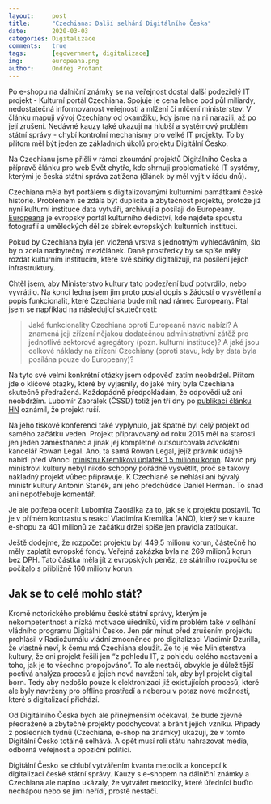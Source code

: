 ```yaml
---
layout:     post
title:      "Czechiana: Další selhání Digitálního Česka"
date:       2020-03-03
categories: Digitalizace
comments:   true
tags:       [egovernment, digitalizace]
img:        europeana.png
author:     Ondřej Profant
---
```


Po e-shopu na dálniční známky se na veřejnost dostal další podezřelý IT projekt - Kulturní portál Czechiana. Spojuje je cena lehce pod půl miliardy, nedostatečná informovanost veřejnosti a mlžení či mlčení ministerstev. V článku mapuji vývoj Czechiany od okamžiku, kdy jsme na ni narazili, až po její zrušení. Nedávné kauzy také ukazují na hlubší a systémový problém státní správy - chybí kontrolní mechanismy pro velké IT projekty. To by přitom měl být jeden ze základních úkolů projektu Digitální Česko.

<!--more-->

Na Czechianu jsme přišli v rámci zkoumání projektů Digitálního Česka a přípravě článku pro web Svět chytře, kde shrnuji problematické IT systémy, kterými je česká státní správa zatížena (článek by měl vyjít v řádu dnů).

Czechiana měla být portálem s digitalizovanými kulturními památkami české historie. Problémem se zdála být duplicita a zbytečnost projektu, protože již nyní kulturní instituce data vytváří, archivují a posílají do Europeany. [Europeana](https://www.europeana.eu/portal/cs) je evropský portál kulturního dědictví, kde najdete spoustu fotografií a uměleckých děl ze sbírek evropských kulturních institucí.

Pokud by Czechiana byla jen vložená vrstva s jednotným vyhledáváním, šlo by o zcela nadbytečný mezičlánek. Dané prostředky by se spíše měly rozdat kulturním institucím, které své sbírky digitalizují, na posílení jejich infrastruktury.

Chtěl jsem, aby Ministerstvo kultury tato podezření buď potvrdilo, nebo vyvrátilo. Na konci ledna jsem jim proto poslal dopis s žádostí o vysvětlení a popis funkcionalit, které Czechiana bude mít nad rámec Europeany. Ptal jsem se například na následující skutečnosti:

>Jaké funkcionality Czechiana oproti Europeaně navíc nabízí? A znamená její zřízení nějakou dodatečnou administrativní zátěž pro jednotlivé sektorové agregátory (pozn. kulturní instituce)? A jaké jsou celkové náklady na zřízení Czechiany (oproti stavu, kdy by data byla posílána pouze do Europeany)?

Na tyto své velmi konkrétní otázky jsem odpověď zatím neobdržel. Přitom jde o klíčové otázky, které by vyjasnily, do jaké míry byla Czechiana skutečně předražená. Každopádně předpokládám, že odpovědi už ani neobdržím. Lubomír Zaorálek (ČSSD) totiž jen tři dny po [publikaci článku HN](https://archiv.ihned.cz/c1-66725020-ministerstvo-pripravuje-za-pul-miliardy-portal-kulturnich-pamatek-podobny-pritom-uz-vytvorila-evropska-unie) oznámil, že projekt ruší. 

Na jeho tiskové konferenci také vyplynulo, jak špatně byl celý projekt od samého začátku veden. Projekt připravovaný od roku 2015 měl na starosti jen jeden zaměstnanec a jinak jej kompletně outsourcovala advokátní kancelář Rowan Legal. Ano, ta samá Rowan Legal, jejíž právník údajně nabídl před Vánoci [ministru Kremlíkovi úplatek 1,5 milionu korun](https://archiv.ihned.cz/c1-66725080-nekomu-jsem-vadil-odmital-jsem-se-podridit-vlivu-zajmovych-skupin-rika-exministr-dopravy-kremlik). Navic prý ministrovi kultury nebyl nikdo schopný pořádně vysvětlit, proč se takový nákladný projekt vůbec připravuje. K Czechianě se nehlásí ani bývalý ministr kultury Antonín Staněk, ani jeho předchůdce Daniel Herman. To snad ani nepotřebuje komentář. 

Je ale potřeba ocenit Lubomíra Zaorálka za to, jak se k projektu postavil. To je v přímém kontrastu s reakcí Vladimíra Kremlíka (ANO), který se v kauze e-shopu za 401 milionů ze začátku držel spíše jen pravidla zatloukat.

Ještě dodejme, že rozpočet projektu byl 449,5 milionu korun, částečně ho měly zaplatit evropské fondy. Veřejná zakázka byla na 269 milionů korun bez DPH. Tato částka měla jít z evropských peněz, ze státního rozpočtu se počítalo s přibližně 160 miliony korun.

## Jak se to celé mohlo stát? 

Kromě notorického problému české státní správy, kterým je nekompetentnost a nízká motivace úředníků, vidím problém také v selhání vládního programu Digitální Česko. Jen pár minut před zrušením projektu prohlásil v Radiožurnálu vládní zmocněnec pro digitalizaci Vladimír Dzurilla, že vlastně neví, k čemu má Czechiana sloužit. Že to je věc Ministerstva kultury, že oni projekt řešili jen “z pohledu IT, z pohledu celého nastavení a toho, jak je to všechno propojováno”. To ale nestačí, obvykle je důležitější poctivá analýza procesů a jejich nové navržení tak, aby byl projekt digital born. Tedy aby nedošlo pouze k elektronizaci již existujících procesů, které ale byly navrženy pro offline prostředí a neberou v potaz nové možnosti, které s digitalizací přichází.

Od Digitálního Česka bych ale přinejmenším očekával, že bude zjevně předražené a zbytečné projekty podchycovat a bránit jejich vzniku. Případy z posledních týdnů (Czechiana, e-shop na známky) ukazují, že v tomto Digitální Česko totálně selhává. A opět musí roli státu nahrazovat média, odborná veřejnost a opoziční politici. 

Digitální Česko se chlubí vytvářením kvanta metodik a koncepcí k digitalizaci české státní správy. Kauzy s e-shopem na dálniční známky a Czechiana ale naplno ukázaly, že vytvářet metodiky, které úředníci buďto nechápou nebo se jimi neřídí, prostě nestačí.

